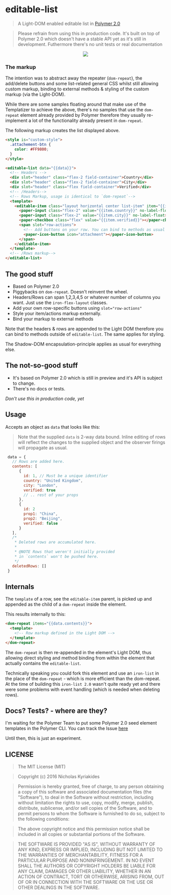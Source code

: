 # editable-list

> A Light-DOM enabled editable list in [Polymer 2.0][1]

> Please refrain from using this in production code.
> It's built on top of Polymer 2.0 which doesn't have a stable API yet as
it's still in development. Futhermore there's no unit tests or real documentation

<div style="text-align:center"><img src="http://i.imgur.com/p1fm4eE.png"/></div>

### The markup

The intention was to abstract away the repeater (`dom-repeat`), the add/delete
buttons and some list-related general CSS whilst still allowing custom markup,
binding to external methods & styling of the custom markup (via the Light-DOM).

While there are some samples floating around that make use of the Templatizer
to achieve the above, there's no samples that use the `dom-repeat` element
already provided by Polymer therefore they usually re-implement a lot of the
functionality already present in `dom-repeat`.

The following markup creates the list displayed above.

```html
<style is="custom-style">
  .attachement-btn {
    color: #FF9800;
  }
</style>

<editable-list data="{{data}}">
  <!-- Headers -->
  <div slot="header" class="flex-2 field-container">Country</div>
  <div slot="header" class="flex-2 field-container">City</div>
  <div slot="header" class="flex field-container">Verified</div>
  <!-- /Headers-->
  <!-- Rows Markup, usage is identical to `dom-repeat`-->
  <template>
    <editable-item class="layout horizontal center list-item" item="{{item}}">
      <paper-input class="flex-2" value="{{item.country}}" no-label-float></paper-input>
      <paper-input class="flex-2" value="{{item.city}}" no-label-float></paper-input>
      <paper-checkbox class="flex" value="{{item.verified}}"></paper-checkbox>
      <span slot="row-actions">
        <!-- Add buttons on your row. You can bind to methods as usual  -->
        <paper-icon-button icon="attachment"></paper-icon-button>
      </span>
    </editable-item>
  </template>
  <!-- /Rows markup-->
</editable-list>
```


## The good stuff

  - Based on Polymer 2.0
  - Piggybacks on `dom-repeat`. Doesn't reinvent the wheel.
  - Headers/Rows can span 1,2,3,4,5 or whatever number of columns you want.
  Just use the `iron-flex-layout` classes.
  - Add your own row-specific buttons using `slot="row-actions"`
  - Style your item/actions markup externally.
  - Bind your markup to external methods

Note that the headers & rows are appended to the Light DOM therefore you can
bind to methods outside of `editable-list`. The same applies for styling.

The Shadow-DOM encapsulation-principle applies as usual for everything else.

## The not-so-good stuff

- It's based on Polymer 2.0 which is still in preview and it's API is subject
to change.
- There's no docs or tests.


*Don't use this in production code, yet*


## Usage

Accepts an object as `data` that looks like this:

> Note that the supplied `data` is 2-way data bound. Inline editing of rows
will reflect the changes to the supplied object and the observer firings will
propagate as usual.

```javascript
 data = {
   // Rows are added here.
   contents: [
      {
        id: 1, // Must be a unique identifier
        country: "United Kingdom",
        city: "London",
        verified: true
        // .. rest of your props
      },
      {
        id: 2
        prop1: "China",
        prop2: "Beijing",
        verified: false
      }
   ],
   /*
    * Deleted rows are accumulated here.
    *
    * @NOTE Rows that weren't initially provided
    * in `contents` won't be pushed here.
    */
   deletedRows: []
 }
```

## Internals

The `template` of a row, see the `editable-item` parent, is picked up and
appended as the child of a `dom-repeat` inside the element.

This results internally to this:

```html
<dom-repeat items="{{data.contents}}">
  <template>
    <!-- Row markup defined in the Light DOM -->
  </template>
</dom-repeat>
```

The `dom-repeat` is then re-appended in the element's Light DOM, thus allowing
direct styling and method binding from within the element that actually contains
the `editable-list`.

Technically speaking you could fork this element and use an `iron-list` in the
place of the `dom-repeat` - which is more efficient than the dom-repeat. At the
time of building this `iron-list 2.0` wasn't quite ready yet and there were
some problems with event handling (which is needed when deleting rows).


## Docs? Tests? - where are they?

I'm waiting for the Polymer Team to put some Polymer 2.0 seed element templates
in the Polymer CLI. You can track the Issue [here][2]

Until then, this is just an experiment.

## LICENSE

> The MIT License (MIT)

> Copyright (c) 2016 Nicholas Kyriakides

> Permission is hereby granted, free of charge, to any person obtaining a copy of this software and associated documentation files (the "Software"), to deal in the Software without restriction, including without limitation the rights to use, copy, modify, merge, publish, distribute, sublicense, and/or sell copies of the Software, and to permit persons to whom the Software is furnished to do so, subject to the following conditions:

> The above copyright notice and this permission notice shall be included in all copies or substantial portions of the Software.

> THE SOFTWARE IS PROVIDED "AS IS", WITHOUT WARRANTY OF ANY KIND, EXPRESS OR IMPLIED, INCLUDING BUT NOT LIMITED TO THE WARRANTIES OF MERCHANTABILITY, FITNESS FOR A PARTICULAR PURPOSE AND NONINFRINGEMENT. IN NO EVENT SHALL THE AUTHORS OR COPYRIGHT HOLDERS BE LIABLE FOR ANY CLAIM, DAMAGES OR OTHER LIABILITY, WHETHER IN AN ACTION OF CONTRACT, TORT OR OTHERWISE, ARISING FROM, OUT OF OR IN CONNECTION WITH THE SOFTWARE OR THE USE OR OTHER DEALINGS IN THE SOFTWARE.

[1]:https://www.polymer-project.org/2.0/docs/about_20
[2]:https://github.com/Polymer/polymer-cli/issues/443
